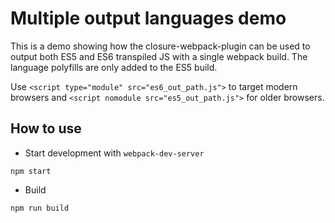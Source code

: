 # Multiple output languages demo

This is a demo showing how the closure-webpack-plugin can be used to output both
ES5 and ES6 transpiled JS with a single webpack build. The language polyfills are only
added to the ES5 build.

Use `<script type="module" src="es6_out_path.js">` to target modern browsers and
`<script nomodule src="es5_out_path.js">` for older browsers.

## How to use

* Start development with `webpack-dev-server`

```
npm start
```

* Build

```
npm run build
```
